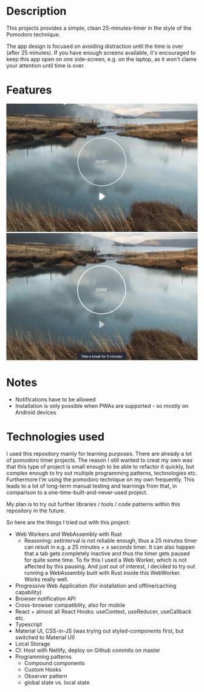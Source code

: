 # Description

This projects provides a simple, clean 25-minutes-timer in the style of the Pomodoro technique.

The app design is focused on avoiding distraction until the time is over (after 25 minutes).
If you have enough screens available, it's encouraged to keep this app open on one side-screen, e.g. on the laptop, as it won't clame your attention until time is over.

# Features

![Demo picture](docs/demo-initial-v2.png)
![Demo picture](docs/demo-completed-v2.png)

# Notes

- Notifications have to be allowed
- Installation is only possible when PWAs are supported - so mostly on Android devices

# Technologies used

I used this repository mainly for learning purposes. There are already a lot of pomodoro timer projects. The reason I still wanted to creat my own was that this type of project is small enough to be able to refactor it quickly, but complex enough to try out multiple programming patterns, technologies etc. Furthermore I'm using the pomodoro technique on my own frequently. This leads to a lot of long-term manual testing and learnings from that, in comparison to a one-time-built-and-never-used project.

My plan is to try out further libraries / tools / code patterns within this repository in the future.

So here are the things I tried out with this project:

- Web Workers and WebAssembly with Rust
  - Reasoning: setInterval is not reliable enough, thus a 25 minutes timer can result in e.g. a 25 minutes + x seconds timer. It can also happen that a tab gets completely inactive and thus the timer gets paused for quite some time. To fix this I used a Web Worker, which is not affected by this pausing. And just out of interest, I decided to try out running a WebAssembly built with Rust inside this WebWorker. Works really well.
- Progressive Web Application (for installation and offline/caching capability)
- Browser notification API
- Cross-browser compatiblity, also for mobile
- React + almost all React Hooks: useContext, useReducer, useCallback etc.
- Typescript
- Material UI, CSS-in-JS (was trying out styled-components first, but switched to Material UI)
- Local Storage
- CI: Host with Netlify, deploy on Github commits on master
- Programming patterns
  - Compound components
  - Custom Hooks
  - Observer pattern
  - global state vs. local state
